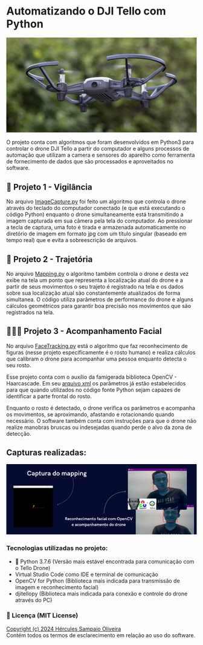 # Automatizando o DJI Tello com Python
<img src="https://github.com/HerculesDraycon/automatizando-tello-com-python/blob/main/img/tello.jpg" width="717" heigth="358">

O projeto conta com algoritmos que foram desenvolvidos em Python3 para controlar o drone DJI Tello a partir do computador e alguns processos de automação que utilizam a camera e sensores do aparelho como ferramenta de fornecimento de dados que são processados e aproveitados no software.

## 📸 Projeto 1 - Vigilância
No arquivo [ImageCapture.py](https://github.com/HerculesDraycon/automatizando-tello-com-python/blob/main/control/ImageCapture.py) foi feito um algoritmo que controla o drone através do teclado do computador conectado (e que está executando o código Python) enquanto o drone simultaneamente está transmitindo a imagem capturada em sua câmera pela tela do computador. Ao pressionar a tecla de captura, uma foto é tirada e armazenada automaticamente no diretório de imagem em formato jpg com um título singular (baseado em tempo real) que e evita a sobreescrição de arquivos.

## 📍 Projeto 2 - Trajetória
No arquivo [Mapping.py](https://github.com/HerculesDraycon/automatizando-tello-com-python/blob/main/control/Mapping.py) o algoritmo também controla o drone e desta vez exibe na tela um ponto que representa a localização atual do drone e a partir de seus movimentos o seu trajeto é registrado na tela e os dados sobre sua localização atual são constantemente atualizados de forma simultanea.
O código utiliza parâmetros de performance do drone e alguns cálculos geométricos para garantir boa precisão nos movimentos que são registrados na tela.

## 🙋🏻‍♂️ Projeto 3 - Acompanhamento Facial
No arquivo [FaceTracking.py](https://github.com/HerculesDraycon/automatizando-tello-com-python/blob/main/control/FaceTracking.py) está o algoritmo que faz reconhecimento de figuras (nesse projeto especificamente é o rosto humano) e realiza cálculos que calibram o drone para acompanhar uma pessoa enquanto detecta o seu rosto.<br>

Esse projeto conta com o auxílio da famigerada biblioteca OpenCV - Haarcascade. Em seu [arquivo xml](https://github.com/HerculesDraycon/automatizando-tello-com-python/blob/main/resources/haarcascade_frontalface_default.xml) os parâmetros já estão estabelecidos para que quando utilizados no código fonte Python sejam capazes de identificar a parte frontal do rosto.<br>

Enquanto o rosto é detectado, o drone verifica os parâmetros e acompanha os movimentos, se aproximando, afastando e rotacionando quando necessário. O software também conta com instruções para que o drone não realize manobras bruscas ou indesejadas quando perde o alvo da zona de detecção.

## Capturas realizadas:
![captures](https://github.com/HerculesDraycon/automatizando-tello-com-python/blob/main/img/capturas.png)

### Tecnologias utilizadas no projeto:
- 🐍 Python 3.7.6 (Versão mais estável encontrada para comunicação com o Tello Drone)
- Virtual Studio Code como IDE e terminal de comunicação
- OpenCV for Python (Biblioteca mais indicada para transmissão de imagem e reconhecimento facial)
- djitellopy (Biblioteca mais indicada para conexão e controle do drone através do PC)

### 📝 Licença (MIT License)
[Copyright (c) 2024 Hércules Sampaio Oliveira](https://github.com/HerculesDraycon/automatizando-tello-com-python/blob/main/LICENSE)<br>
Contém todos os termos de esclarecimento em relação ao uso do software.

